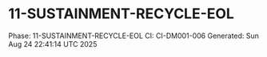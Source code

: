 # 11-SUSTAINMENT-RECYCLE-EOL
Phase: 11-SUSTAINMENT-RECYCLE-EOL
CI: CI-DM001-006
Generated: Sun Aug 24 22:41:14 UTC 2025
